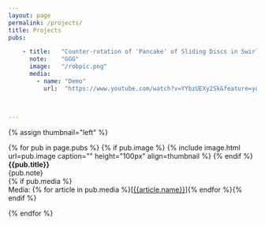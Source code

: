 ```yaml
---
layout: page
permalink: /projects/
title: Projects
pubs:

    - title:   "Counter-rotation of 'Pancake' of Sliding Discs in Swirling Environment"
      note:    "GGG"
      image:   "/robpic.png"
      media:
        - name: "Demo"
          url:  "https://www.youtube.com/watch?v=YYbzUEXy2Sk&feature=youtu.be"
          
        

---
```




{% assign thumbnail="left" %}

{% for pub in page.pubs %}
{% if pub.image %}
{% include image.html url=pub.image caption="" height="100px" align=thumbnail %}
{% endif %}
**{{pub.title}}**<br />
{pub.note} <br />
{% if pub.media %}<br />Media: {% for article in pub.media %}[[{{article.name}}]({{article.url}})]{% endfor %}{% endif %}

{% endfor %}

